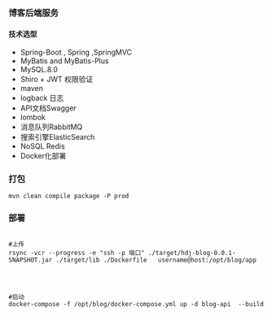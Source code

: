 ### 博客后端服务

#### 技术选型
- Spring-Boot , Spring ,SpringMVC
- MyBatis and MyBatis-Plus
- MySQL.8.0
- Shiro + JWT 权限验证
- maven 
- logback 日志
- API文档Swagger
- lombok 
- 消息队列RabbitMQ
- 搜索引擎ElasticSearch
- NoSQL Redis
- Docker化部署


### 打包
```shell script
mvn clean compile package -P prod
```

### 部署
```shell script

#上传 
rsync -vcr --progress -e "ssh -p 端口" ./target/hdj-blog-0.0.1-SNAPSHOT.jar ./target/lib ./Dockerfile   username@host:/opt/blog/app 




#启动
docker-compose -f /opt/blog/docker-compose.yml up -d blog-api  --build
```